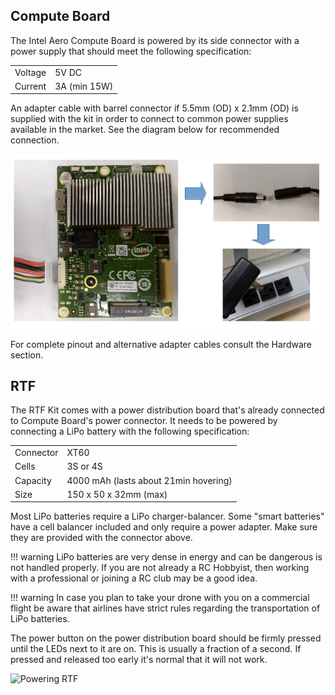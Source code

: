 ## Compute Board

The Intel Aero Compute Board is powered by its side connector with a power
supply that should meet the following specification:

| | |
|--------|-------------|
| Voltage| 5V DC       |
| Current| 3A (min 15W)|

An adapter cable with barrel connector if 5.5mm (OD) x 2.1mm (OD) is supplied
with the kit in order to connect to common power supplies available in the
market. See the diagram below for recommended connection.

![Powering on compute board](img/power-on-aero-computeboard.png)

For complete pinout and alternative adapter cables consult the Hardware
section.

## RTF

The RTF Kit comes with a power distribution board that's already connected to
Compute Board's power connector. It needs to be powered by connecting a LiPo
battery with the following specification:

|             |                                      |
|-------------|--------------------------------------|
| Connector   | XT60                                 |
| Cells       | 3S or 4S                             |
| Capacity    | 4000 mAh (lasts about 21min hovering)|
| Size        | 150 x 50 x 32mm (max)                |

Most LiPo batteries require a LiPo charger-balancer. Some "smart batteries"
have a cell balancer included and only require a power adapter. Make sure
they are provided with the connector above.

!!! warning
    LiPo batteries are very dense in energy and can be dangerous is not handled
    properly. If you are not already a RC Hobbyist, then working with a
    professional or joining a RC club may be a good idea.

!!! warning
    In case you plan to take your drone with you on a commercial flight be
    aware that airlines have strict rules regarding the transportation of LiPo
    batteries.

The power button on the power distribution board should be firmly pressed until
the LEDs next to it are on. This is usually a fraction of a second. If pressed and
released too early it's normal that it will not work.

![Powering RTF](img/power-on-rtf.png)
